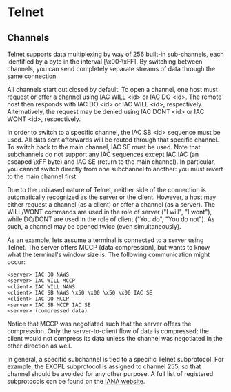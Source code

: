 # Telnet

## Channels
Telnet supports data multiplexing by way of 256 built-in sub-channels, each
identified by a byte in the interval [\x00-\xFF]. By switching between
channels, you can send completely separate streams of data through the same
connection.

All channels start out closed by default. To open a channel, one host must
request or offer a channel using IAC WILL &lt;id> or IAC DO &lt;id>. The remote host
then responds with IAC DO &lt;id> or IAC WILL &lt;id>, respectively. Alternatively,
the request may be denied using IAC DONT &lt;id> or IAC WONT &lt;id>, respectively.

In order to switch to a specific channel, the IAC SB &lt;id> sequence must
be used. All data sent afterwards will be routed through that specific channel.
To switch back to the main channel, IAC SE must be used. Note that subchannels
do not support any IAC sequences except IAC IAC (an escaped \xFF byte) and
IAC SE (return to the main channel). In particular, you cannot switch directly
from one subchannel to another: you must revert to the main channel first.

Due to the unbiased nature of Telnet, neither side of the connection is
automatically recognized as the server or the client. However, a host may either
request a channel (as a client) or offer a channel (as a server). The WILL/WONT
commands are used in the role of server ("I will", "I wont"), while DO/DONT
are used in the role of client ("You do", "You do not"). As such, a channel
may be opened twice (even simultaneously).

As an example, lets assume a terminal is connected to a server using Telnet. The
server offers MCCP (data compression), but wants to know what the terminal's
window size is. The following communication might occur:

    <server> IAC DO NAWS
    <server> IAC WILL MCCP
    <client> IAC WILL NAWS
    <client> IAC SB NAWS \x50 \x00 \x50 \x00 IAC SE
    <client> IAC DO MCCP
    <server> IAC SB MCCP IAC SE
    <server> (compressed data)

Notice that MCCP was negotiated such that the server offers the compression.
Only the server-to-client flow of data is compressed; the client would not
compress its data unless the channel was negotiated in the other direction as
well.

In general, a specific subchannel is tied to a specific Telnet subprotocol. For
example, the EXOPL subprotocol is assigned to channel 255, so that channel
should be avoided for any other purpose. A full list of registered subprotocols
can be found on the [IANA website][1].

[1]: http://www.iana.org/assignments/telnet-options
